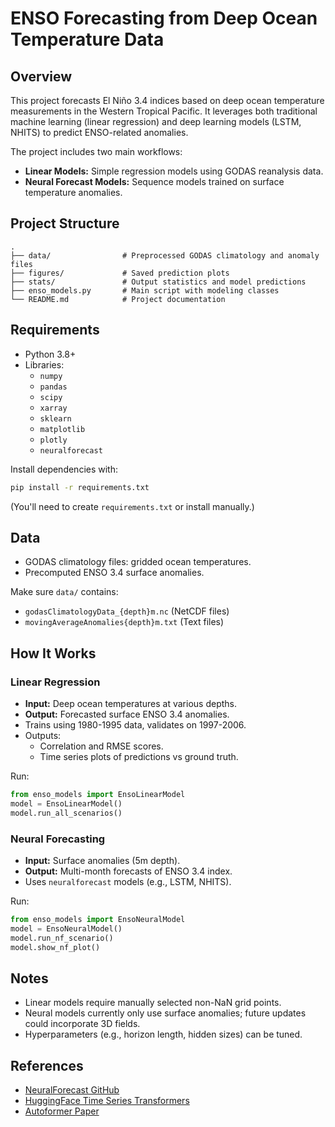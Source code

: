 # ENSO Forecasting from Deep Ocean Temperature Data

## Overview
This project forecasts El Niño 3.4 indices based on deep ocean temperature measurements in the Western Tropical Pacific. It leverages both traditional machine learning (linear regression) and deep learning models (LSTM, NHITS) to predict ENSO-related anomalies.

The project includes two main workflows:
- **Linear Models:** Simple regression models using GODAS reanalysis data.
- **Neural Forecast Models:** Sequence models trained on surface temperature anomalies.

## Project Structure
```
.
├── data/                # Preprocessed GODAS climatology and anomaly files
├── figures/             # Saved prediction plots
├── stats/               # Output statistics and model predictions
├── enso_models.py       # Main script with modeling classes
└── README.md            # Project documentation
```

## Requirements
- Python 3.8+
- Libraries:
  - `numpy`
  - `pandas`
  - `scipy`
  - `xarray`
  - `sklearn`
  - `matplotlib`
  - `plotly`
  - `neuralforecast`

Install dependencies with:
```bash
pip install -r requirements.txt
```

(You'll need to create `requirements.txt` or install manually.)

## Data
- GODAS climatology files: gridded ocean temperatures.
- Precomputed ENSO 3.4 surface anomalies.

Make sure `data/` contains:
- `godasClimatologyData_{depth}m.nc` (NetCDF files)
- `movingAverageAnomalies{depth}m.txt` (Text files)

## How It Works

### Linear Regression
- **Input:** Deep ocean temperatures at various depths.
- **Output:** Forecasted surface ENSO 3.4 anomalies.
- Trains using 1980-1995 data, validates on 1997-2006.
- Outputs:
  - Correlation and RMSE scores.
  - Time series plots of predictions vs ground truth.

Run:
```python
from enso_models import EnsoLinearModel
model = EnsoLinearModel()
model.run_all_scenarios()
```

### Neural Forecasting
- **Input:** Surface anomalies (5m depth).
- **Output:** Multi-month forecasts of ENSO 3.4 index.
- Uses `neuralforecast` models (e.g., LSTM, NHITS).

Run:
```python
from enso_models import EnsoNeuralModel
model = EnsoNeuralModel()
model.run_nf_scenario()
model.show_nf_plot()
```

## Notes
- Linear models require manually selected non-NaN grid points.
- Neural models currently only use surface anomalies; future updates could incorporate 3D fields.
- Hyperparameters (e.g., horizon length, hidden sizes) can be tuned.

## References
- [NeuralForecast GitHub](https://github.com/Nixtla/neuralforecast)
- [HuggingFace Time Series Transformers](https://huggingface.co/blog/time-series-transformers)
- [Autoformer Paper](https://huggingface.co/blog/autoformer)
